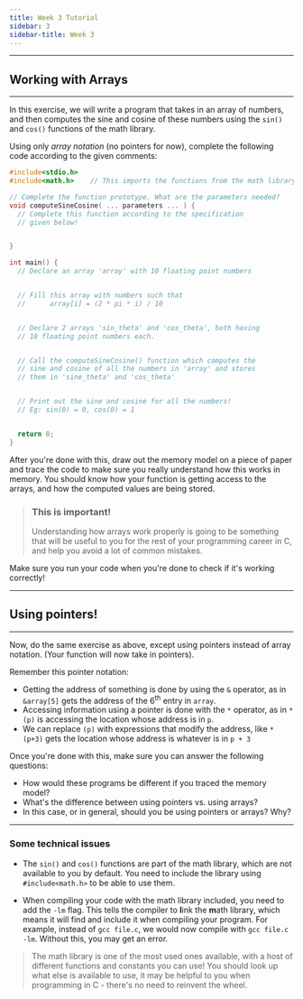 ```yaml
---
title: Week 3 Tutorial
sidebar: 3
sidebar-title: Week 3
---
```


---

## Working with Arrays

---

In this exercise, we will write a program that takes in an array of numbers, and then computes the sine and cosine of these numbers using the `sin()` and `cos()` functions of the math library.

Using only *array notation* (no pointers for now), complete the following code according to the given comments:

```c
#include<stdio.h>
#include<math.h>    // This imports the functions from the math library

// Complete the function prototype. What are the parameters needed?
void computeSineCosine( ... parameters ... ) {
  // Complete this function according to the specification
  // given below!


}

int main() {
  // Declare an array 'array' with 10 floating point numbers


  // Fill this array with numbers such that
  //      array[i] = (2 * pi * i) / 10


  // Declare 2 arrays 'sin_theta' and 'cos_theta', both having
  // 10 floating point numbers each.


  // Call the computeSineCosine() function which computes the
  // sine and cosine of all the numbers in 'array' and stores
  // them in 'sine_theta' and 'cos_theta'


  // Print out the sine and cosine for all the numbers!
  // Eg: sin(0) = 0, cos(0) = 1


  return 0;
}

```

After you're done with this, draw out the memory model on a piece of paper and trace the code to make sure you really understand how this works in memory. You should know how your function is getting access to the arrays, and how the computed values are being stored.

> ### This is important!
>
> Understanding how arrays work properly is going to be something that will be useful to you for the rest of your programming career in C, and help you avoid a lot of common mistakes.

Make sure you run your code when you're done to check if it's working correctly!

---
## Using pointers!
---

Now, do the same exercise as above, except using pointers instead of array notation. (Your function will now take in pointers).

Remember this pointer notation:
- Getting the address of something is done by using the `&` operator, as in `&array[5]` gets the address of the 6<sup>th</sup> entry in `array`.
- Accessing information using a pointer is done with the `*` operator, as in `*(p)` is accessing the location whose address is in `p`.
- We can replace `(p)` with expressions that modify the address, like `*(p+3)` gets the location whose address is whatever is in `p + 3`

Once you're done with this, make sure you can answer the following questions:
- How would these programs be different if you traced the memory model?
- What's the difference between using pointers vs. using arrays?
- In this case, or in general, should you be using pointers or arrays? Why?

---
### Some technical issues

- The `sin()` and `cos()` functions are part of the math library, which are not available to you by default. You need to include the library using `#include<math.h>` to be able to use them.

- When compiling your code with the math library included, you need to add the `-lm` flag. This tells the compiler to **l**ink the **m**ath library, which means it will find and include it when compiling your program. For example, instead of `gcc file.c`, we would now compile with `gcc file.c -lm`. Without this, you may get an error.


> The math library is one of the most used ones available, with a host of different functions and constants you can use! You should look up what else is available to use, it may be helpful to you when programming in C - there's no need to reinvent the wheel.

